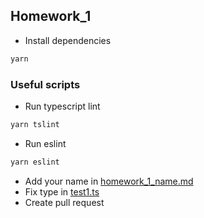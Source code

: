 ## Homework_1
- Install dependencies

```sh
yarn
```

### Useful scripts

- Run typescript lint
```sh
yarn tslint
```
- Run eslint
```sh
yarn eslint
```
- Add your name in [homework_1_name.md](homework_1_zefiorff.md)
- Fix type in [test1.ts](test1.ts)
- Create pull request 